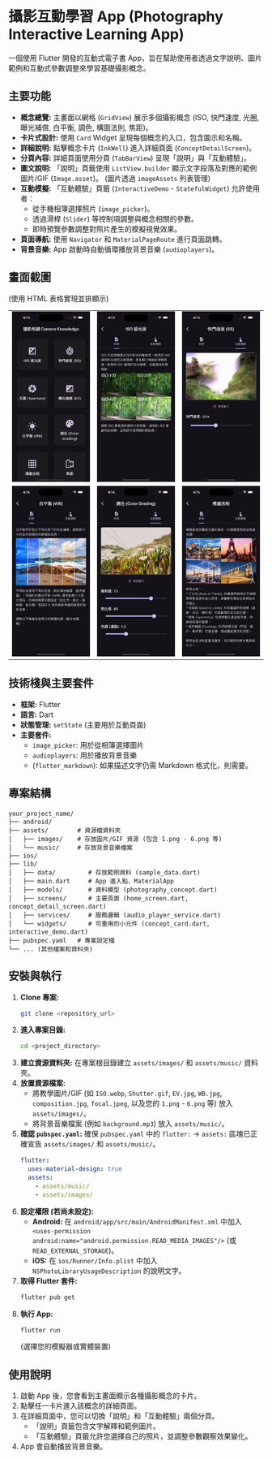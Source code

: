 # 攝影互動學習 App (Photography Interactive Learning App)

一個使用 Flutter 開發的互動式電子書 App，旨在幫助使用者透過文字說明、圖片範例和互動式參數調整來學習基礎攝影概念。

## 主要功能

* **概念總覽:** 主畫面以網格 (`GridView`) 展示多個攝影概念 (ISO, 快門速度, 光圈, 曝光補償, 白平衡, 調色, 構圖法則, 焦距)。
* **卡片式設計:** 使用 `Card` Widget 呈現每個概念的入口，包含圖示和名稱。
* **詳細說明:** 點擊概念卡片 (`InkWell`) 進入詳細頁面 (`ConceptDetailScreen`)。
* **分頁內容:** 詳細頁面使用分頁 (`TabBarView`) 呈現「說明」與「互動體驗」。
* **圖文說明:** 「說明」頁籤使用 `ListView.builder` 顯示文字段落及對應的範例圖片/GIF (`Image.asset`)。 (圖片透過 `imageAssets` 列表管理)
* **互動模擬:** 「互動體驗」頁籤 (`InteractiveDemo` - `StatefulWidget`) 允許使用者：
    * 從手機相簿選擇照片 (`image_picker`)。
    * 透過滑桿 (`Slider`) 等控制項調整與概念相關的參數。
    * 即時預覽參數調整對照片產生的模擬視覺效果。
* **頁面導航:** 使用 `Navigator` 和 `MaterialPageRoute` 進行頁面跳轉。
* **背景音樂:** App 啟動時自動循環播放背景音樂 (`audioplayers`)。

## 畫面截圖

(使用 HTML 表格實現並排顯示)

<table>
  <tr>
    <td align="center"><img src="assets/images/1.png" alt="Screenshot 1" width="200"/></td>
    <td align="center"><img src="assets/images/2.png" alt="Screenshot 2" width="200"/></td>
    <td align="center"><img src="assets/images/3.png" alt="Screenshot 3" width="200"/></td>
  </tr>
  <tr>
    <td align="center"><img src="assets/images/4.png" alt="Screenshot 4" width="200"/></td>
    <td align="center"><img src="assets/images/5.png" alt="Screenshot 5" width="200"/></td>
    <td align="center"><img src="assets/images/6.png" alt="Screenshot 6" width="200"/></td>
  </tr>
</table>

## 技術棧與主要套件

* **框架:** Flutter
* **語言:** Dart
* **狀態管理:** `setState` (主要用於互動頁面)
* **主要套件:**
    * `image_picker`: 用於從相簿選擇圖片
    * `audioplayers`: 用於播放背景音樂
    * (`flutter_markdown`): 如果描述文字仍需 Markdown 格式化，則需要。

## 專案結構

```
your_project_name/
├── android/
├── assets/        # 資源檔資料夾
│   ├── images/    # 存放圖片/GIF 資源 (包含 1.png - 6.png 等)
│   └── music/     # 存放背景音樂檔案
├── ios/
├── lib/
│   ├── data/         # 存放範例資料 (sample_data.dart)
│   ├── main.dart     # App 進入點、MaterialApp
│   ├── models/       # 資料模型 (photography_concept.dart)
│   ├── screens/      # 主要頁面 (home_screen.dart, concept_detail_screen.dart)
│   ├── services/     # 服務邏輯 (audio_player_service.dart)
│   └── widgets/      # 可重用的小元件 (concept_card.dart, interactive_demo.dart)
├── pubspec.yaml   # 專案設定檔
└── ... (其他檔案和資料夾)
```

## 安裝與執行

1.  **Clone 專案:**
    ```bash
    git clone <repository_url>
    ```
2.  **進入專案目錄:**
    ```bash
    cd <project_directory>
    ```
3.  **建立資源資料夾:** 在專案根目錄建立 `assets/images/` 和 `assets/music/` 資料夾。
4.  **放置資源檔案:**
    * 將教學圖片/GIF (如 `ISO.webp`, `Shutter.gif`, `EV.jpg`, `WB.jpg`, `composition.jpg`, `focal.jpeg`, 以及您的 `1.png` - `6.png` 等) 放入 `assets/images/`。
    * 將背景音樂檔案 (例如 `background.mp3`) 放入 `assets/music/`。
5.  **確認 `pubspec.yaml`:** 確保 `pubspec.yaml` 中的 `flutter:` -> `assets:` 區塊已正確宣告 `assets/images/` 和 `assets/music/`。
    ```yaml
    flutter:
      uses-material-design: true
      assets:
        - assets/music/
        - assets/images/
    ```
6.  **設定權限 (若尚未設定):**
    * **Android:** 在 `android/app/src/main/AndroidManifest.xml` 中加入 `<uses-permission android:name="android.permission.READ_MEDIA_IMAGES"/>` (或 `READ_EXTERNAL_STORAGE`)。
    * **iOS:** 在 `ios/Runner/Info.plist` 中加入 `NSPhotoLibraryUsageDescription` 的說明文字。
7.  **取得 Flutter 套件:**
    ```bash
    flutter pub get
    ```
8.  **執行 App:**
    ```bash
    flutter run
    ```
    (選擇您的模擬器或實體裝置)

## 使用說明

1.  啟動 App 後，您會看到主畫面顯示各種攝影概念的卡片。
2.  點擊任一卡片進入該概念的詳細頁面。
3.  在詳細頁面中，您可以切換「說明」和「互動體驗」兩個分頁。
    * 「說明」頁籤包含文字解釋和範例圖片。
    * 「互動體驗」頁籤允許您選擇自己的照片，並調整參數觀察效果變化。
4.  App 會自動播放背景音樂。

